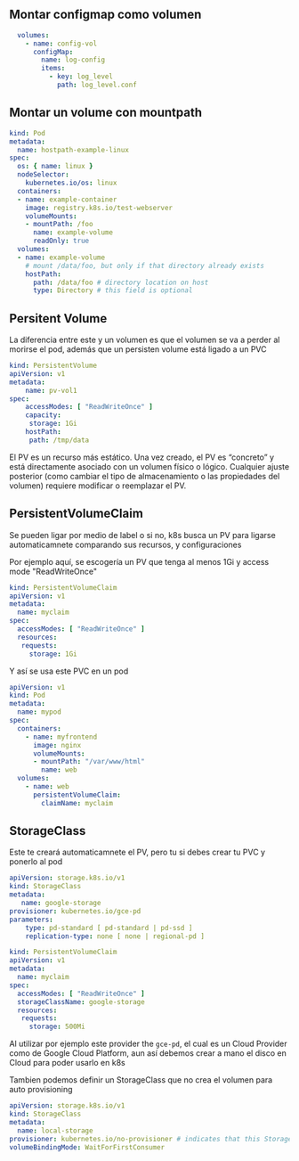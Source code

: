 ## Montar configmap como volumen

```yaml
  volumes:
    - name: config-vol
      configMap:
        name: log-config
        items:
          - key: log_level
            path: log_level.conf
```

## Montar un volume con mountpath

```yaml
kind: Pod
metadata:
  name: hostpath-example-linux
spec:
  os: { name: linux }
  nodeSelector:
    kubernetes.io/os: linux
  containers:
  - name: example-container
    image: registry.k8s.io/test-webserver
    volumeMounts:
    - mountPath: /foo
      name: example-volume
      readOnly: true
  volumes:
  - name: example-volume
    # mount /data/foo, but only if that directory already exists
    hostPath:
      path: /data/foo # directory location on host
      type: Directory # this field is optional
```

## Persitent Volume

La diferencia entre este y un volumen es que el volumen se va a perder al
morirse el pod, además que un persisten volume está ligado a un PVC

```yaml
kind: PersistentVolume
apiVersion: v1
metadata:
    name: pv-vol1
spec:
    accessModes: [ "ReadWriteOnce" ]
    capacity:
     storage: 1Gi
    hostPath:
     path: /tmp/data
```

El PV es un recurso más estático. Una vez creado, el PV es “concreto” y está 
directamente asociado con un volumen físico o lógico. 
Cualquier ajuste posterior (como cambiar el tipo de almacenamiento o las propiedades 
del volumen) requiere modificar o reemplazar el PV.

## PersistentVolumeClaim

Se pueden ligar por medio de label o si no, k8s busca un PV para
ligarse automaticamnete comparando sus recursos, y configuraciones

Por ejemplo aquí, se escogería un PV que tenga al menos 1Gi y access mode "ReadWriteOnce"

```yaml
kind: PersistentVolumeClaim
apiVersion: v1
metadata:
  name: myclaim
spec:
  accessModes: [ "ReadWriteOnce" ]
  resources:
   requests:
     storage: 1Gi
```

Y así se usa este PVC en un pod

```yaml
apiVersion: v1
kind: Pod
metadata:
  name: mypod
spec:
  containers:
    - name: myfrontend
      image: nginx
      volumeMounts:
      - mountPath: "/var/www/html"
        name: web
  volumes:
    - name: web
      persistentVolumeClaim:
        claimName: myclaim
```

## StorageClass

Este te creará automaticamnete el PV, pero tu si debes crear tu PVC y ponerlo al pod

```yaml
apiVersion: storage.k8s.io/v1
kind: StorageClass
metadata:
   name: google-storage
provisioner: kubernetes.io/gce-pd
parameters:
    type: pd-standard [ pd-standard | pd-ssd ]
    replication-type: none [ none | regional-pd ]
```

```yaml
kind: PersistentVolumeClaim
apiVersion: v1
metadata:
  name: myclaim
spec:
  accessModes: [ "ReadWriteOnce" ]
  storageClassName: google-storage       
  resources:
   requests:
     storage: 500Mi
```

Al utilizar por ejemplo este provider the `gce-pd`, el cual es un Cloud Provider
como de Google Cloud Platform, aun así debemos crear a mano el disco en Cloud 
para poder usarlo en k8s

Tambien podemos definir un StorageClass que no crea el volumen para auto provisioning

```yaml
apiVersion: storage.k8s.io/v1
kind: StorageClass
metadata:
  name: local-storage
provisioner: kubernetes.io/no-provisioner # indicates that this StorageClass does not support automatic provisioning
volumeBindingMode: WaitForFirstConsumer
```
